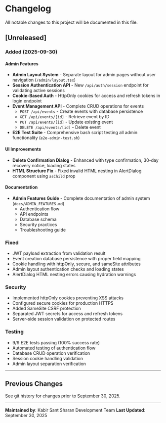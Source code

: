 # Changelog

All notable changes to this project will be documented in this file.

## [Unreleased]

### Added (2025-09-30)

#### Admin Features
- **Admin Layout System** - Separate layout for admin pages without user navigation (`/admin/layout.tsx`)
- **Session Authentication API** - New `/api/auth/session` endpoint for validating active sessions
- **Cookie-Based Auth** - HttpOnly cookies for access and refresh tokens in login endpoint
- **Event Management API** - Complete CRUD operations for events
  - `POST /api/events` - Create events with database persistence
  - `GET /api/events/[id]` - Retrieve event by ID
  - `PUT /api/events/[id]` - Update existing event
  - `DELETE /api/events/[id]` - Delete event
- **E2E Test Suite** - Comprehensive bash script testing all admin functionality (`e2e-admin-test.sh`)

#### UI Improvements
- **Delete Confirmation Dialog** - Enhanced with type confirmation, 30-day recovery notice, loading states
- **HTML Structure Fix** - Fixed invalid HTML nesting in AlertDialog component using `asChild` prop

#### Documentation
- **Admin Features Guide** - Complete documentation of admin system (`docs/ADMIN_FEATURES.md`)
  - Authentication flow
  - API endpoints
  - Database schema
  - Security practices
  - Troubleshooting guide

### Fixed
- JWT payload extraction from validation result
- Event creation database persistence with proper field mapping
- Cookie handling with httpOnly, secure, and sameSite attributes
- Admin layout authentication checks and loading states
- AlertDialog HTML nesting errors causing hydration warnings

### Security
- Implemented httpOnly cookies preventing XSS attacks
- Configured secure cookies for production HTTPS
- Added SameSite CSRF protection
- Separated JWT secrets for access and refresh tokens
- Server-side session validation on protected routes

### Testing
- 9/9 E2E tests passing (100% success rate)
- Automated testing of authentication flow
- Database CRUD operation verification
- Session cookie handling validation
- Admin layout separation verification

---

## Previous Changes

See git history for changes prior to September 30, 2025.

---

**Maintained by**: Kabir Sant Sharan Development Team
**Last Updated**: September 30, 2025